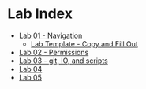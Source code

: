 # Lab Index

- [Lab 01 - Navigation](Lab01/Instructions.md)
    - [Lab Template - Copy and Fill Out](/Labs/Lab01/LabTemplate.md)
- [Lab 02 - Permissions](Lab02/Instructions.md)
- [Lab 03 - git, IO, and scripts](Lab03/Instructions.md)
- [Lab 04]()
- [Lab 05]()